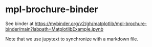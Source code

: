 # mpl-brochure-binder

See binder at https://mybinder.org/v2/gh/matplotlib/mpl-brochure-binder/main?labpath=MatplotlibExample.ipynb

Note that we use jupytext to synchronize with a markdown file. 

